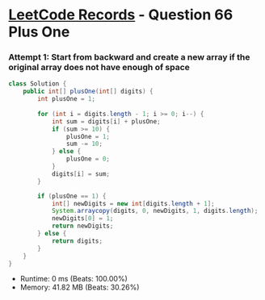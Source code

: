 # [LeetCode Records](../README.md) - Question 66 Plus One

### Attempt 1: Start from backward and create a new array if the original array does not have enough of space
```java
class Solution {
    public int[] plusOne(int[] digits) {
        int plusOne = 1;
        
        for (int i = digits.length - 1; i >= 0; i--) {
            int sum = digits[i] + plusOne;
            if (sum >= 10) {
                plusOne = 1;
                sum -= 10;
            } else {
                plusOne = 0;
            }
            digits[i] = sum;
        }

        if (plusOne == 1) {
            int[] newDigits = new int[digits.length + 1];
            System.arraycopy(digits, 0, newDigits, 1, digits.length);
            newDigits[0] = 1;
            return newDigits;
        } else {
            return digits;
        }
    }
}
```
- Runtime: 0 ms (Beats: 100.00%)
- Memory: 41.82 MB (Beats: 30.26%)

<br>
